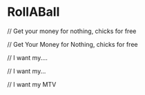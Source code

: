 # RollABall

// Get your money for nothing, chicks for free

// Get Your Money for Nothing, chicks for free

// I want my....

// I want my...

// I want my MTV